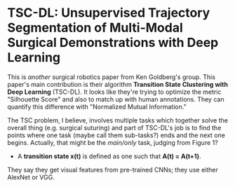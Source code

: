 # TSC-DL: Unsupervised Trajectory Segmentation of Multi-Modal Surgical Demonstrations with Deep Learning

This is *another* surgical robotics paper from Ken Goldberg's group. This
paper's main contribution is their algorithm **Transition State Clustering with
Deep Learning** (TSC-DL). It looks like they're trying to optimize the metric
"Silhouette Score" and also to match up with human annotations. They can
quantify this difference with "Normalized Mutual Information."

The TSC problem, I believe, involves multiple tasks which together solve the
overall thing (e.g. surgical suturing) and part of TSC-DL's job is to find the
points where one task (maybe call them sub-tasks?) ends and the next one begins.
Actually, that might be the *main/only* task, judging from Figure 1?

- A **transition state x(t)** is defined as one such that **A(t) = A(t+1)**.

They say they get visual features from pre-trained CNNs; they use either AlexNet
or VGG.
